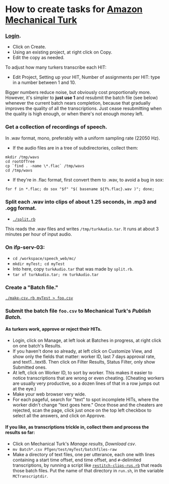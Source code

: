 # How to create tasks for [Amazon Mechanical Turk](https://www.mturk.com/mturk/welcome)

### [Login](https://requester.mturk.com/begin_signin).
- Click on Create.
- Using an existing project, at right click on Copy.
- Edit the copy as needed.

To adjust how many turkers transcribe each HIT:

- Edit Project, Setting up your HIT, Number of assignments per HIT: type in a number between 1 and 10.

Bigger numbers reduce noise, but obviously cost proportionally more.
However, it's simpler to **just use 1** and resubmit the batch file (see below) whenever the current batch nears completion,
because that gradually improves the quality of all the transcriptions.  Just cease resubmitting when
the quality is high enough, or when there's not enough money left.

### Get a collection of recordings of speech.
In .wav format, mono, preferably with a uniform sampling rate (22050 Hz).

- If the audio files are in a tree of subdirectories, collect them:
```
mkdir /tmp/wavs
cd rootOfTree
cp `find . -name \*.flac` /tmp/wavs
cd /tmp/wavs
```

- If they're in .flac format, first convert them to .wav, to avoid a bug in sox:

`for f in *.flac; do sox "$f" "$( basename ${f%.flac}.wav )"; done;`

### Split each .wav into clips of about 1.25 seconds, in .mp3 and .ogg format.

- [`./split.rb`](./split.rb)

This reads the .wav files and writes `/tmp/turkAudio.tar`.
It runs at about 3 minutes per hour of input audio.

### On ifp-serv-03:
- `cd /workspace/speech_web/mc/`
- `mkdir myTest; cd myTest`
- Into here, copy `turkAudio.tar` that was made by `split.rb`.
- `tar xf turkAudio.tar; rm turkAudio.tar`

### Create a "Batch file."
[`./make-csv.rb myTest > foo.csv`](./make-csv.rb)

### Submit the batch file `foo.csv` to Mechanical Turk's *Publish Batch.*
<!-- If needed, first split it into quarters (each starting with the
original's first line), and submit it only one quarter at a time.
That yields intermediate results more quickly, because each quarter of
the clips completes before new clips start.  It also lets you fund
the account a little at a time. -->

#### As turkers work, approve or reject their HITs.

- Login, click on Manage, at left look at Batches in progress, at right click on one batch's Results.
- If you haven't done so already, at left click on Customize View, and show only the fields that matter: worker ID, last 7 days approval rate, and text1...text8.  Then click on Filter Results, Status Filter, only show Submitted ones.
- At left, click on Worker ID, to sort by worker.  This makes it easier to notice transcriptions that are wrong or even cheating.  (Cheating workers are usually very productive, so a dozen lines of that in a row jumps out at the eye.)
- Make your web browser very wide.
- For each pageful, search for "text" to spot incomplete HITs, where the worker didn't change "text goes here."  Once those and the cheaters are rejected, scan the page, click just once on the top left checkbox to select all the answers, and click on Approve.

#### If you like, as transcriptions trickle in, collect them and process the results so far:

- Click on Mechanical Turk's *Manage results*, *Download csv*.
- `mv Batch*.csv PTgen/test/myTest/batchfiles-raw`
- Make a directory of text files, one per utterance, each one with lines containing a start time offset, end time offset, and `#`-delimited transcriptions, by running a script like [`restitch-clips-rus.rb`](./restitch-clips-rus.rb) that reads those batch files.  Put the name of that directory in `run.sh`, in the variable `MCTranscriptdir`.
